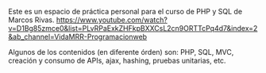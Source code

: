 Este es un espacio de práctica personal para el curso de PHP y SQL de Marcos Rivas.
https://www.youtube.com/watch?v=D1Bg85zmce0&list=PLvRPaExkZHFkpBXXCsL2cn9ORTTcPq4d7&index=2&ab_channel=VidaMRR-Programacionweb


Algunos de los contenidos (en diferente órden) son:
PHP, SQL, MVC, creación y consumo de APIs, ajax, hashing, pruebas unitarias, etc.
